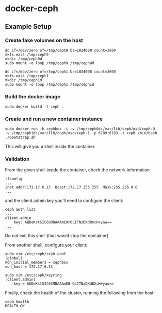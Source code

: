 docker-ceph
===========

## Example Setup

### Create fake volumes on the host
```
dd if=/dev/zero of=/tmp/ceph0 bs=1024000 count=3000
mkfs.ext4 /tmp/ceph0
mkdir /tmp/ceph0d
sudo mount -o loop /tmp/ceph0 /tmp/ceph0d
```
```
dd if=/dev/zero of=/tmp/ceph1 bs=1024000 count=3000
mkfs.ext4 /tmp/ceph1
mkdir /tmp/ceph1d
sudo mount -o loop /tmp/ceph1 /tmp/ceph1d
```

### Build the docker image
```
sudo docker build -t ceph .
```

### Create and run a new container instance
```
sudo docker run -h cephbox -i -v /tmp/ceph0d:/var/lib/ceph/osd/ceph-0 -v /tmp/ceph1d:/var/lib/ceph/osd/ceph-1 -p 6789:6789 -t ceph /bin/bash
./bootstrap.sh
```

This will give you a shell inside the container.

### Validation
From the given shell inside the container, check the network information:
```
ifconfig
...
inet addr:172.17.0.15  Bcast:172.17.255.255  Mask:255.255.0.0
...
```
and the client.admin key you'll need to configure the client:
```
ceph auth list
...
client.admin
	key: AQDeKstSIC6GMBAAAmE0rOLITNzDXd8XcH+yaw==
...
```
Do not exit this shell (that would stop the container).

From another shell, configure your client:
```
sudo vim /etc/ceph/ceph.conf
[global]
mon_initial_members = cephbox
mon_host = 172.17.0.15
```
```
sudo vim /etc/ceph/keyring
[client.admin]
	key = AQDeKstSIC6GMBAAAmE0rOLITNzDXd8XcH+yaw==
```

Finally, check the health of the cluster, running the following from the host:
```
ceph health
HEALTH_OK
```

